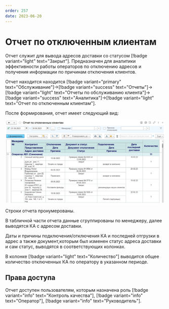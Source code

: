 ```yaml
---
order: 257
date: 2023-06-20
---
```

# Отчет по отключенным клиентам

Отчет служит для вывода адресов доставки со статусом [!badge variant="light" text="Закрыт"]. Предназначен для аналитики эффективности работы операторов по отключению адресов и получения информации по причинам отключения клиентов.

Отчет находится находится [!badge variant="primary" text="Обслуживание"]->[!badge variant="success" text="Отчеты"]->[!badge variant="light" text="Отчеты по обслуживанию клиента"]->[!badge variant="success" text="Аналитика"]->[!badge variant="light" text="Отчет по отключенным клиентам"].

После формирования, отчет имеет следующий вид:

![Отчет по отключенным клиентам](/images/Отчет_по_отключенным_клиентам.jpg)

Строки отчета пронумерованы.

В табличной части отчета данные сгруппированы по менеджеру, далее выводятся КА с адресом доставки. 

Даты и причины подключения/отключения КА и последней отгрузки в адрес а также документ,которым был изменен статус адреса доставки и сам статус, выводятся в соответствующих колонках.

В колонке [!badge variant="light" text="Количество"] выводится общее количество отключенных КА по оператору в указанном периоде.

## Права доступа

Отчет доступен пользователям, которым назначена роль [!badge variant="info" text="Контроль качества"], [!badge variant="info" text="Оператор"], [!badge variant="info" text="Руководитель"].